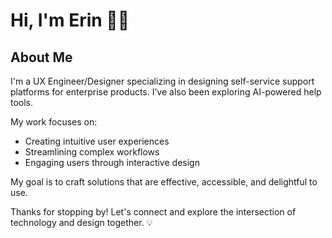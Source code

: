 # Hi, I'm Erin 👋🏻

## About Me

I'm a UX Engineer/Designer specializing in designing self-service support platforms for enterprise products. I’ve also been exploring AI-powered help tools.

My work focuses on:
- Creating intuitive user experiences
- Streamlining complex workflows
- Engaging users through interactive design

My goal is to craft solutions that are effective, accessible, and delightful to use.

Thanks for stopping by! Let's connect and explore the intersection of technology and design together. 💡
